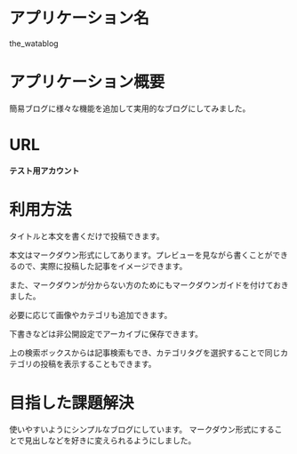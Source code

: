 # **アプリケーション名**

the_watablog

# **アプリケーション概要**

簡易ブログに様々な機能を追加して実用的なブログにしてみました。

# **URL**

**テスト用アカウント**

# **利用方法**

タイトルと本文を書くだけで投稿できます。

本文はマークダウン形式にしてあります。プレビューを見ながら書くことができるので、実際に投稿した記事をイメージできます。

また、マークダウンが分からない方のためにもマークダウンガイドを付けておきました。

必要に応じて画像やカテゴリも追加できます。

下書きなどは非公開設定でアーカイブに保存できます。

上の検索ボックスからは記事検索もでき、カテゴリタグを選択することで同じカテゴリの投稿を表示することもできます。

# **目指した課題解決**

使いやすいようにシンプルなブログにしています。
マークダウン形式にすることで見出しなどを好きに変えられるようにしました。
